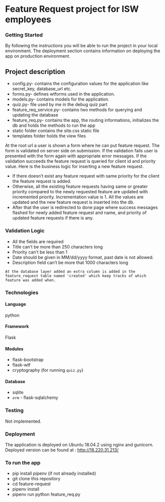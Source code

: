 # Feature Request project for ISW employees

### Getting Started

By following the instructions you will be able to run the project in your local environment.
The deployment section contains information on deploying the app on production environment.

## Project description
* config.py- contains the configuration values for the application like secret_key, database_url etc.
* forms.py- defines wtforms used in the application.
* models.py- contains models for the application.
* quiz.py- file used by me in the debug quiz part
* feature_req_service.py- contains two methods for querying and updating the database
* feature_req.py- contains the app, the routing informations, initializes the db and 
  holds the methods to run the app
* static folder contains the site.css static file
* templates folder holds the view files 

At the root url a user is shown a form where he can put feature request. The form is validated on server side on submission. If the validation fails user is presented with the form again with appropriate error messages. If the validation succeeds the feature request is queried for client id and priority value. Here is the business logic for inserting a new feature request.
* If there doesn’t exist any feature request with same priority for the client the feature request is added.
* Otherwise, all the existing feature requests having same or greater priority compared to the newly requested feature are updated with incremented priority. Incrementation value is 1. All the values are updated and the new feature request is inserted into the db.
* After that the user is redirected to done page where success messages flashed for newly added feature request and name, and priority of updated feature requests if there is any.

### Validation Logic
* All the fields are required
* Title can’t be more than 250 characters long
* Priority can't be less than 1
* Date should be given in MM/dd/yyyy format, past  date is not allowed.
* Description field can’t be more that 1000 characters long


```
At the database layer added an extra column is added in the feature_request table named 'created' which keep tracks of which feature was added when.
```

### Technologies

#### Language

python

#### Framework

Flask

#### Modules

* flask-bootstrap
* flask-wtf
* cryptography (for running ```quiz.py```)

#### Database

* sqlite
* ```orm``` - flask-sqlalchemy

### Testing

Not implemented.

### Deployment
The application is deployed on Ubuntu 18.04.2 using nginx and gunicorn.
Deployed version can be found at : http://18.220.31.213/

### To run the app

* pip install pipenv (if not already installed)
* git clone this repository
* cd feature-request
* pipenv install
* pipenv run python feature_req.py

